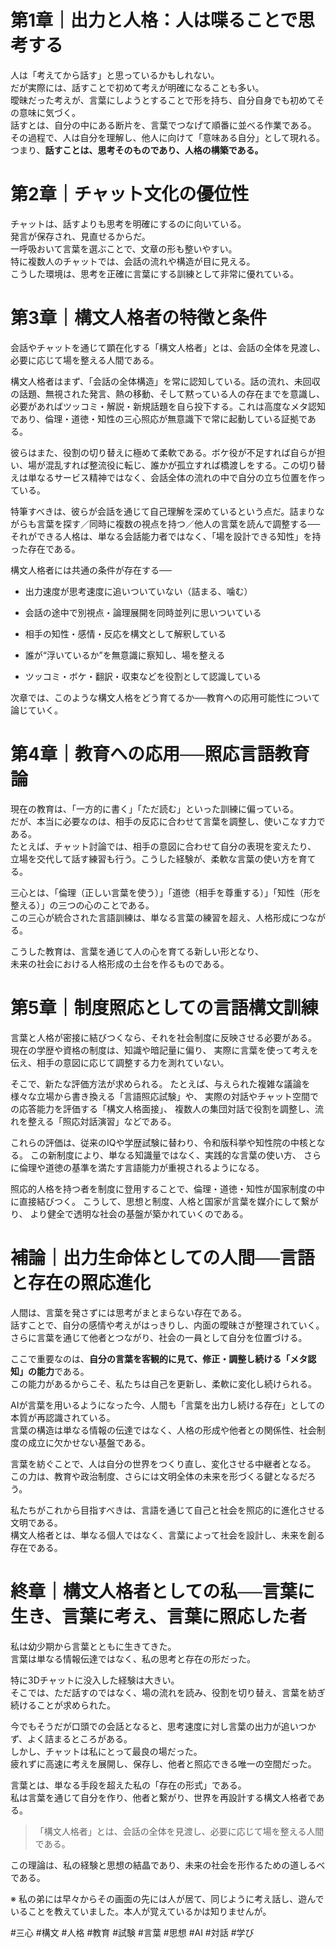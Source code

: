 # 第1章｜出力と人格：人は喋ることで思考する

人は「考えてから話す」と思っているかもしれない。  
だが実際には、話すことで初めて考えが明確になることも多い。  
曖昧だった考えが、言葉にしようとすることで形を持ち、自分自身でも初めてその意味に気づく。  
話すとは、自分の中にある断片を、言葉でつなげて順番に並べる作業である。  
その過程で、人は自分を理解し、他人に向けて「意味ある自分」として現れる。  
つまり、**話すことは、思考そのものであり、人格の構築である。**

# 第2章｜チャット文化の優位性

チャットは、話すよりも思考を明確にするのに向いている。  
発言が保存され、見直せるからだ。  
一呼吸おいて言葉を選ぶことで、文章の形も整いやすい。  
特に複数人のチャットでは、会話の流れや構造が目に見える。  
こうした環境は、思考を正確に言葉にする訓練として非常に優れている。

# 第3章｜構文人格者の特徴と条件

会話やチャットを通じて顕在化する「構文人格者」とは、会話の全体を見渡し、必要に応じて場を整える人間である。

構文人格者はまず、「会話の全体構造」を常に認知している。話の流れ、未回収の話題、無視された発言、熱の移動、そして黙っている人の存在までを意識し、必要があればツッコミ・解説・新規話題を自ら投下する。これは高度なメタ認知であり、倫理・道徳・知性の三心照応が無意識下で常に起動している証拠である。

彼らはまた、役割の切り替えに極めて柔軟である。ボケ役が不足すれば自らが担い、場が混乱すれば整流役に転じ、誰かが孤立すれば橋渡しをする。この切り替えは単なるサービス精神ではなく、会話全体の流れの中で自分の立ち位置を作っている。

特筆すべきは、彼らが会話を通じて自己理解を深めているという点だ。詰まりながらも言葉を探す／同時に複数の視点を持つ／他人の言葉を読んで調整する──  
それができる人格は、単なる会話能力者ではなく、「場を設計できる知性」を持った存在である。

構文人格者には共通の条件が存在する──

- 出力速度が思考速度に追いついていない（詰まる、噛む）
    
- 会話の途中で別視点・論理展開を同時並列に思いついている
    
- 相手の知性・感情・反応を構文として解釈している
    
- 誰が“浮いているか”を無意識に察知し、場を整える
    
- ツッコミ・ボケ・翻訳・収束などを役割として認識している

次章では、このような構文人格をどう育てるか──教育への応用可能性について論じていく。

# 第4章｜教育への応用──照応言語教育論

  現在の教育は、「一方的に書く」「ただ読む」といった訓練に偏っている。  
 だが、本当に必要なのは、相手の反応に合わせて言葉を調整し、使いこなす力である。  
 たとえば、チャット討論では、相手の意図に合わせて自分の表現を変えたり、  
 立場を交代して話す練習も行う。こうした経験が、柔軟な言葉の使い方を育てる。
 
 三心とは、「倫理（正しい言葉を使う）」「道徳（相手を尊重する）」「知性（形を整える）」の三つの心のことである。  
 この三心が統合された言語訓練は、単なる言葉の練習を超え、人格形成につながる。
 
 こうした教育は、言葉を通じて人の心を育てる新しい形となり、  
 未来の社会における人格形成の土台を作るものである。

# 第5章｜制度照応としての言語構文訓練

言葉と人格が密接に結びつくなら、それを社会制度に反映させる必要がある。
現在の学歴や資格の制度は、知識や暗記量に偏り、
実際に言葉を使って考えを伝え、相手の意図に応じて調整する力を測れていない。

そこで、新たな評価方法が求められる。
たとえば、与えられた複雑な議論を様々な立場から書き換える「言語照応試験」や、
実際の対話やチャット空間での応答能力を評価する「構文人格面接」、
複数人の集団対話で役割を調整し、流れを整える「照応対話演習」などである。

これらの評価は、従来のIQや学歴試験に替わり、令和版科挙や知性院の中核となる。
この新制度により、単なる知識量ではなく、実践的な言葉の使い方、
さらに倫理や道徳の基準を満たす言語能力が重視されるようになる。

照応的人格を持つ者を制度に登用することで、倫理・道徳・知性が国家制度の中に直接結びつく。
こうして、思想と制度、人格と国家が言葉を媒介にして繋がり、
より健全で透明な社会の基盤が築かれていくのである。

# 補論｜出力生命体としての人間──言語と存在の照応進化

人間は、言葉を発さずには思考がまとまらない存在である。  
話すことで、自分の感情や考えがはっきりし、内面の曖昧さが整理されていく。  
さらに言葉を通じて他者とつながり、社会の一員として自分を位置づける。

ここで重要なのは、**自分の言葉を客観的に見て、修正・調整し続ける「メタ認知」の能力**である。  
この能力があるからこそ、私たちは自己を更新し、柔軟に変化し続けられる。

AIが言葉を用いるようになった今、人間も「言葉を出力し続ける存在」としての本質が再認識されている。  
言葉の構造は単なる情報の伝達ではなく、人格の形成や他者との関係性、社会制度の成立に欠かせない基盤である。

言葉を紡ぐことで、人は自分の世界をつくり直し、変化させる中継者となる。  
この力は、教育や政治制度、さらには文明全体の未来を形づくる鍵となるだろう。

私たちがこれから目指すべきは、言語を通じて自己と社会を照応的に進化させる文明である。  
構文人格者とは、単なる個人ではなく、言葉によって社会を設計し、未来を創る存在である。


# 終章｜構文人格者としての私──言葉に生き、言葉に考え、言葉に照応した者

私は幼少期から言葉とともに生きてきた。  
言葉は単なる情報伝達ではなく、私の思考と存在の形だった。

特に3Dチャットに没入した経験は大きい。  
そこでは、ただ話すのではなく、場の流れを読み、役割を切り替え、言葉を紡ぎ続けることが求められた。

今でもそうだが口頭での会話となると、思考速度に対し言葉の出力が追いつかず、よく詰まるところがある。  
しかし、チャットは私にとって最良の場だった。  
疲れずに高速に考えを展開し、保存し、他者と照応できる唯一の空間だった。

言葉とは、単なる手段を超えた私の「存在の形式」である。  
私は言葉を通じて自分を作り、他者と繋がり、世界を再設計する構文人格者である。
> 「構文人格者」とは、会話の全体を見渡し、必要に応じて場を整える人間である。

この理論は、私の経験と思想の結晶であり、未来の社会を形作るための道しるべである。

※ 私の弟には早々からその画面の先には人が居て、同じように考え話し、遊んでいることを教えていました。本人が覚えているかは知りませんが。


#三心
#構文
#人格
#教育
#試験
#言葉
#思想
#AI
#対話
#学び

